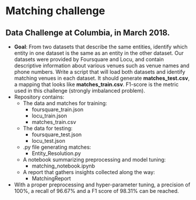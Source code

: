 # Matching challenge
## Data Challenge at Columbia, in March 2018. 
- **Goal**:  From two datasets that describe the same entities, identify which entity in one dataset is the same as an entity in the other dataset. Our datasets were provided by Foursquare and Locu, and contain descriptive information about various venues such as venue names and phone numbers.
Write a script that will load both datasets and identify matching venues in each dataset. It should generate **matches_test.csv**, a mapping that looks like **matches_train.csv**. F1-score is the metric used in this challenge (strongly imbalanced problem).
- Repository contains: 
  - The data and matches for training: 
    - foursquare_train.json
    - locu_train.json
    - matches_train.csv
  - The data for testing: 
    - foursquare_test.json
    - locu_test.json
  - .py file generating matches:
      - Entity_Resolution.py 
  - A notebook summarizing preprocessing and model tuning:
    - matching_notebook.ipynb
  - A report that gathers insights collected along the way: 
    - MatchingReport
- With a proper preprocessing and hyper-parameter tuning, a precision of 100%, a recall of 96.67% and a F1 score of 98.31% can be reached.
